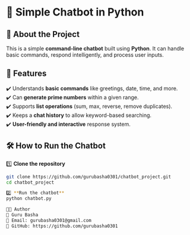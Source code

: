 # 🤖 Simple Chatbot in Python  

## 📌 About the Project  
This is a simple **command-line chatbot** built using **Python**. It can handle basic commands, respond intelligently, and process user inputs.  

## 🚀 Features  
✔️ Understands **basic commands** like greetings, date, time, and more.  
✔️ Can **generate prime numbers** within a given range.  
✔️ Supports **list operations** (sum, max, reverse, remove duplicates).  
✔️ Keeps a **chat history** to allow keyword-based searching.  
✔️ **User-friendly and interactive** response system.  

## 🛠 How to Run the Chatbot  

1️⃣ **Clone the repository**  
```sh
git clone https://github.com/gurubasha0301/chatbot_project.git
cd chatbot_project

2️⃣ **Run the chatbot**
python chatbot.py

👨‍💻 Author
📌 Guru Basha
📌 Email: gurubasha0301@gmail.com
📌 GitHub: https://github.com/gurubasha0301